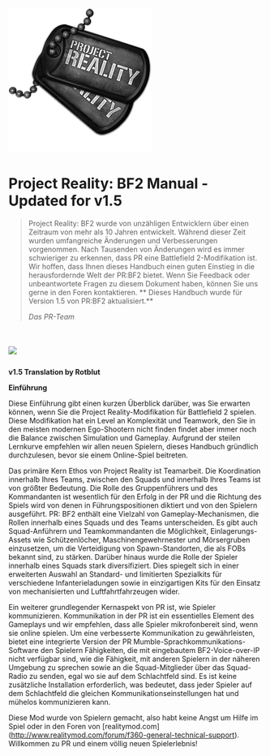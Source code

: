 # ![](/assets/PR_v1_Logo.png)

# **Project Reality: BF2 Manual - Updated for v1.5**
> Project Reality: BF2 wurde von unzähligen Entwicklern über einen Zeitraum von mehr als 10 Jahren entwickelt. Während dieser Zeit wurden umfangreiche Änderungen und Verbesserungen vorgenommen. Nach Tausenden von Änderungen wird es immer schwieriger zu erkennen, dass PR eine Battlefield 2-Modifikation ist. Wir hoffen, dass Ihnen dieses Handbuch einen guten Einstieg in die herausfordernde Welt der PR:BF2 bietet. Wenn Sie Feedback oder unbeantwortete Fragen zu diesem Dokument haben, können Sie uns gerne in den Foren kontaktieren. ** Dieses Handbuch wurde für Version 1.5 von PR:BF2 aktualisiert.**
>
> _Das PR-Team_

# ![](/assets/flag.png)
**v1.5 Translation by Rotblut**

**Einführung**

Diese Einführung gibt einen kurzen Überblick darüber, was Sie erwarten können, wenn Sie die Project Reality-Modifikation für Battlefield 2 spielen. Diese Modifikation hat ein Level an Komplexität und Teamwork, den Sie in den meisten modernen Ego-Shootern nicht finden findet aber immer noch die Balance zwischen Simulation und Gameplay. Aufgrund der steilen Lernkurve empfehlen wir allen neuen Spielern, dieses Handbuch gründlich durchzulesen, bevor sie einem Online-Spiel beitreten.

Das primäre Kern Ethos von Project Reality ist Teamarbeit. Die Koordination innerhalb Ihres Teams, zwischen den Squads und innerhalb Ihres Teams ist von größter Bedeutung. Die Rolle des Gruppenführers und des Kommandanten ist wesentlich für den Erfolg in der PR und die Richtung des Spiels wird von denen in Führungspositionen diktiert und von den Spielern ausgeführt. PR: BF2 enthält eine Vielzahl von Gameplay-Mechanismen, die Rollen innerhalb eines Squads und des Teams unterscheiden. Es gibt auch Squad-Anführern und Teamkommandanten die Möglichkeit, Einlagerungs-Assets wie Schützenlöcher, Maschinengewehrnester und Mörsergruben einzusetzen, um die Verteidigung von Spawn-Standorten, die als FOBs bekannt sind, zu stärken. Darüber hinaus wurde die Rolle der Spieler innerhalb eines Squads stark diversifiziert. Dies spiegelt sich in einer erweiterten Auswahl an Standard- und limitierten Spezialkits für verschiedene Infanterieladungen sowie in einzigartigen Kits für den Einsatz von mechanisierten und Luftfahrtfahrzeugen wider.

Ein weiterer grundlegender Kernaspekt von PR ist, wie Spieler kommunizieren. Kommunikation in der PR ist ein essentielles Element des Gameplays und wir empfehlen, dass alle Spieler mikrofonbereit sind, wenn sie online spielen. Um eine verbesserte Kommunikation zu gewährleisten, bietet eine integrierte Version der PR Mumble-Sprachkommunikations-Software den Spielern Fähigkeiten, die mit eingebautem BF2-Voice-over-IP nicht verfügbar sind, wie die Fähigkeit, mit anderen Spielern in der näheren Umgebung zu sprechen sowie an die Squad-Mitglieder über das Squad-Radio zu senden, egal wo sie auf dem Schlachtfeld sind. Es ist keine zusätzliche Installation erforderlich, was bedeutet, dass jeder Spieler auf dem Schlachtfeld die gleichen Kommunikationseinstellungen hat und mühelos kommunizieren kann.

Diese Mod wurde von Spielern gemacht, also habt keine Angst um Hilfe im Spiel oder in den Foren von [realitymod.com] (http://www.realitymod.com/forum/f360-general-technical-support). Willkommen zu PR und einem völlig neuen Spielerlebnis!
